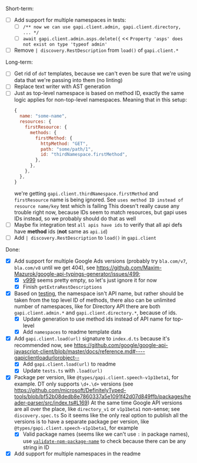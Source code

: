 Short-term:

- [ ] Add support for multiple namespaces in tests:
  - [ ] `/** now we can use gapi.client.admin, gapi.client.directory, ... */`
  - [ ] `await gapi.client.admin.asps.delete({` << `Property 'asps' does not exist on type 'typeof admin'`
- [ ] Remove `| discovery.RestDescription` from `load()` of `gapi.client.*`

Long-term:

- [ ] Get rid of `doT` templates, because we can't even be sure that we're using data that we're passing into them (no linting)
- [ ] Replace text writer with AST generation
- [ ] Just as top-level namespace is based on method ID, exactly the same logic applies for non-top-level namespaces. Meaning that in this setup:
  ```js
  {
    name: "some-name",
    resources: {
      firstResource: {
        methods: {
          firstMethod: {
            httpMethod: "GET",
            path: "some/path/1",
            id: "thirdNamespace.firstMethod",
          },
        },
      },
    },
  }
  ```
  we're getting `gapi.client.thirdNamespace.firstMethod` and `firstResource` name is being ignored.
  See `uses method ID instead of resource name/key` test which is failing
  This doesn't really cause any trouble right now, because IDs seem to match resources, but gapi uses IDs instead, so we probably should do that as well
- [ ] Maybe fix integration test `all apis have ids` to verify that all api defs have **method** ids (**not** same as `api.id`)
- [ ] Add `| discovery.RestDescription` to `load()` in `gapi.client`

Done:

- [x] Add support for multiple Google Ads versions (probably try `bla.com/v7`, `bla.com/v8` until we get 404), see https://github.com/Maxim-Mazurok/google-api-typings-generator/issues/499;
  - [x] [v999](https://googleads.googleapis.com/$discovery/rest) seems pretty empty, so let's just ignore it for now
  - [x] Finish `getExtraRestDescriptions`
- [x] Based on [testing](https://github.com/Maxim-Mazurok/gapi/blob/16cb1357d442335f71bf0525976a5313de11be3a/client/test/modules.karma.js#L100), the namespace isn't API name, but rather should be taken from the top level ID of methods, there also can be unlimited number of namespaces, like for Directory API there are both `gapi.client.admin.*` and `gapi.client.directory.*`, because of ids.
  - [x] Update generation to use method ids instead of API name for top-level
  - [x] Add `namespaces` to readme template data
- [x] Add `gapi.client.load(url)` signature to `index.d.ts` because it's recommended now, see https://github.com/google/google-api-javascript-client/blob/master/docs/reference.md#----gapiclientloadurlorobject--
  - [x] Add `gapi.client.load(url)` to readme
  - [x] Update `tests.ts` with `.load(url)`
- [x] Package per version, like `@types/gapi.client.speech-v1p1beta1`, for example.
      DT only supports `\d+.\d+` versions (see https://github.com/microsoft/DefinitelyTyped-tools/blob/bf52b08dedb8e7860337a5e1091f42d07d849ffb/packages/header-parser/src/index.ts#L169)
      At the same time Google API versions are all over the place, like `directory_v1` or `v1p1beta1` non-sense; see `discovery.spec.ts`
      So it seems like the only real option to publish all the versions is to have a separate package per version, like `@types/gapi.client.speech-v1p1beta1`, for example
  - [x] Valid package names (seems like we can't use `:` in package names), use [`validate-npm-package-name`](https://www.npmjs.com/package/validate-npm-package-name) to check because there can be any string in ID
- [x] Add support for multiple namespaces in the readme
